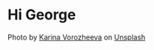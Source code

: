 
# Hi George



Photo by <a href="https://unsplash.com/@_k_arinn?utm_content=creditCopyText&utm_medium=referral&utm_source=unsplash">Karina Vorozheeva</a> on <a href="https://unsplash.com/photos/white-butterfly-resting-on-cats-nose-rW-I87aPY5Y?utm_content=creditCopyText&utm_medium=referral&utm_source=unsplash">Unsplash</a>
  
